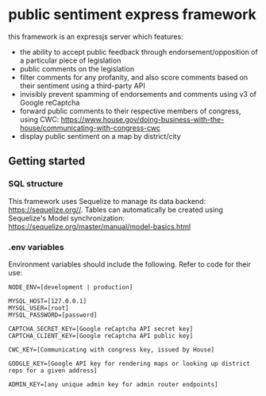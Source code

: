 # public sentiment express framework

this framework is an expressjs server which features:

* the ability to accept public feedback through endorsement/opposition of a particular piece of legislation
* public comments on the legislation
* filter comments for any profanity, and also score comments based on their sentiment using a third-party API
* invisibly prevent spamming of endorsements and comments using v3 of Google reCaptcha
* forward public comments to their respective members of congress, using CWC: https://www.house.gov/doing-business-with-the-house/communicating-with-congress-cwc
* display public sentiment on a map by district/city

## Getting started
### SQL structure
This framework uses Sequelize to manage its data backend: https://sequelize.org//. Tables can automatically be created
using Sequelize's Model synchronization: https://sequelize.org/master/manual/model-basics.html

### .env variables
Environment variables should include the following. Refer to code for their use:
```
NODE_ENV=[development | production]

MYSQL_HOST=[127.0.0.1]
MYSQL_USER=[root]
MYSQL_PASSWORD=[password]

CAPTCHA_SECRET_KEY=[Google reCaptcha API secret key]
CAPTCHA_CLIENT_KEY=[Google reCaptcha API public key]

CWC_KEY=[Communicating with congress key, issued by House]

GOOGLE_KEY=[Google API key for rendering maps or looking up district reps for a given address]

ADMIN_KEY=[any unique admin key for admin router endpoints]
```
